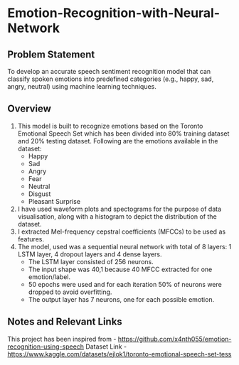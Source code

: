 # Emotion-Recognition-with-Neural-Network

## Problem Statement
To develop an accurate speech sentiment recognition model that can classify spoken emotions into predefined categories (e.g., happy, sad, angry, neutral) using machine learning techniques.

## Overview 
1. This model is built to recognize emotions based on  the Toronto Emotional Speech Set which has been divided into 80% training dataset and 20% testing dataset. Following are the emotions available in the dataset:
   - Happy
   - Sad
   - Angry
   - Fear
   - Neutral
   - Disgust
   - Pleasant Surprise  
2. I have used waveform plots and spectograms for the purpose of data visualisation, along with a histogram to depict the distribution of the dataset.
3. I extracted Mel-frequency cepstral coefficients (MFCCs) to be used as features.
4. The model,  used was a sequential neural network with total of 8 layers: 1 LSTM layer, 4 dropout layers and 4 dense layers.
   - The LSTM layer consisted of 256 neurons.
   - The input shape was 40,1 because 40 MFCC extracted for one emotion/label.
   - 50 epochs were used and for each iteration 50% of neurons were dropped to avoid overfitting.
   - The output layer has 7 neurons, one for each possible emotion.

## Notes and Relevant Links
 This project has been inspired from - https://github.com/x4nth055/emotion-recognition-using-speech
 Dataset Link - https://www.kaggle.com/datasets/ejlok1/toronto-emotional-speech-set-tess

